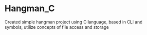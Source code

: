 # Hangman_C
Created simple hangman project using C language, based in CLI and symbols, utilize concepts of file access and storage
